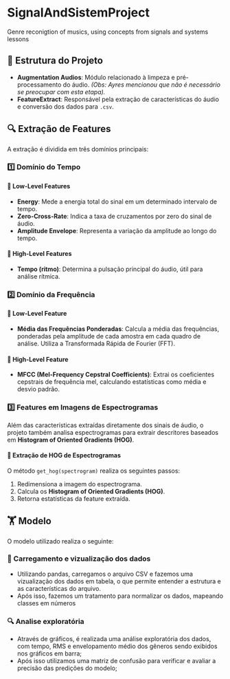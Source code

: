 # SignalAndSistemProject
Genre reconigtion of musics, using concepts from signals and systems lessons

## 📂 Estrutura do Projeto

- **Augmentation Audios**: Módulo relacionado à limpeza e pré-processamento do áudio. *(Obs: Ayres mencionou que não é necessário se preocupar com esta etapa).*
- **FeatureExtract**: Responsável pela extração de características do áudio e conversão dos dados para `.csv`.

## 🔍 Extração de Features

A extração é dividida em três domínios principais:

### 1️⃣ Domínio do Tempo
#### 🔹 Low-Level Features
   - **Energy**: Mede a energia total do sinal em um determinado intervalo de tempo.
   - **Zero-Cross-Rate**: Indica a taxa de cruzamentos por zero do sinal de áudio.
   - **Amplitude Envelope**: Representa a variação da amplitude ao longo do tempo.

#### 🔹 High-Level Features
   - **Tempo (ritmo)**: Determina a pulsação principal do áudio, útil para análise rítmica.

### 2️⃣ Domínio da Frequência
#### 🔹 Low-Level Feature
   - **Média das Frequências Ponderadas**: Calcula a média das frequências, ponderadas pela amplitude de cada amostra em cada quadro de análise. Utiliza a Transformada Rápida de Fourier (FFT).

#### 🔹 High-Level Feature
   - **MFCC (Mel-Frequency Cepstral Coefficients)**: Extrai os coeficientes cepstrais de frequência mel, calculando estatísticas como média e desvio padrão.

### 3️⃣ Features em Imagens de Espectrogramas
Além das características extraídas diretamente dos sinais de áudio, o projeto também analisa espectrogramas para extrair descritores baseados em **Histogram of Oriented Gradients (HOG)**.

#### 🔹 Extração de HOG de Espectrogramas
O método `get_hog(spectrogram)` realiza os seguintes passos:
   1. Redimensiona a imagem do espectrograma.
   2. Calcula os **Histogram of Oriented Gradients (HOG)**.
   3. Retorna estatísticas da feature extraída.

## 🏋️ Modelo

O modelo utilizado realiza o seguinte:

### 🎲 Carregamento e vizualização  dos dados
- Utilizando pandas, carregamos o arquivo CSV e fazemos uma vizualização dos dados em tabela, o que permite entender a estrutura e as características do arquivo.
- Após isso, fazemos um tratamento para normalizar os dados, mapeando classes em números

### 🔍 Analise exploratória
- Através de gráficos, é realizada uma análise exploratória dos dados, com tempo, RMS e envelopamento médio dos gêneros sendo exibidos nos gráficos em barra;
- Após isso utilizamos uma matriz de confusão para verificar e avaliar a precisão das predições do modelo;
